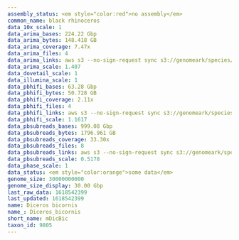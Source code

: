 ```yaml
---
assembly_status: <em style="color:red">no assembly</em>
common_name: black rhinoceros
data_10x_scale: 1
data_arima_bases: 224.22 Gbp
data_arima_bytes: 148.418 GB
data_arima_coverage: 7.47x
data_arima_files: 4
data_arima_links: aws s3 --no-sign-request sync s3://genomeark/species/Diceros_bicornis/mDicBic1/genomic_data/arima/ .<br>
data_arima_scale: 1.407
data_dovetail_scale: 1
data_illumina_scale: 1
data_pbhifi_bases: 63.28 Gbp
data_pbhifi_bytes: 50.728 GB
data_pbhifi_coverage: 2.11x
data_pbhifi_files: 4
data_pbhifi_links: aws s3 --no-sign-request sync s3://genomeark/species/Diceros_bicornis/mDicBic1/genomic_data/pacbio/ . --exclude "*subreads.bam*"<br>
data_pbhifi_scale: 1.1617
data_pbsubreads_bases: 999.08 Gbp
data_pbsubreads_bytes: 1796.961 GB
data_pbsubreads_coverage: 33.30x
data_pbsubreads_files: 8
data_pbsubreads_links: aws s3 --no-sign-request sync s3://genomeark/species/Diceros_bicornis/mDicBic1/genomic_data/pacbio/ . --exclude "*ccs*bam*"<br>
data_pbsubreads_scale: 0.5178
data_phase_scale: 1
data_status: <em style="color:orange">some data</em>
genome_size: 30000000000
genome_size_display: 30.00 Gbp
last_raw_data: 1618542399
last_updated: 1618542399
name: Diceros bicornis
name_: Diceros_bicornis
short_name: mDicBic
taxon_id: 9805
---
```

